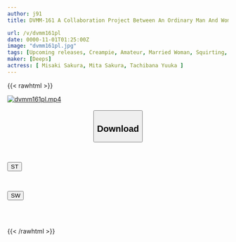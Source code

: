 ```yaml
---
author: j91
title: DVMM-161 A Collaboration Project Between An Ordinary Man And Woman Monitoring AV And A Magic Mirror Van. A Postpartum Busty Mom Experiences Her First Orgasm While Wearing Pantyhose! A Married Woman's Pussy Is Fingered So Much In Her Pantyhose That It Becomes Wet And Leaks Continuously. A Huge Cock Bigger Than Her Husband's Is Inserted Into Her Pussy And She Is Creampied!

url: /v/dvmm161pl
date: 0000-11-01T01:25:00Z
image: "dvmm161pl.jpg"
tags: [Upcoming releases, Creampie, Amateur, Married Woman, Squirting, Huge Cock	]
maker: [Deeps]
actress: [ Misaki Sakura, Mita Sakura, Tachibana Yuuka ]
---
```



{{< rawhtml >}}

<div class="video" data-videoid="pending_link.html">
    <a href="javascript:;">
        <img src="/v/dvmm161pl/dvmm161pl.jpg" width="WIDTH" height="HEIGHT" alt="dvmm161pl.mp4" loading="lazy">
    </a>
</div>

<script type="text/javascript" src="https://j91.asia/asset/on-demand-pend.js"></script>

<br>
  <link rel="stylesheet" href="https://j91.asia/asset/bs5.css">
  
  <center>
  <button class="btn btn-primary" type="button" data-bs-toggle="collapse" data-bs-target=".multi-collapse" aria-expanded="false" aria-controls="multiCollapseExample1 multiCollapseExample2"><h2>Download</h2></button></center>
</p>
<div class="row">
  <div class="col">
    <div class="collapse multi-collapse" id="multiCollapseExample1">
      <div class="card card-body">
	      	      <br>
<div class="buttons">  
<p><a href="https://j91.asia/pending_link.html" target="_blank"><button class="btn-hover color-3"><i class="fa fa-download"></i> ST</button></a></p></div>
    </div>
  </div>
</div>
  <div class="col">
    <div class="collapse multi-collapse" id="multiCollapseExample2">
      <div class="card card-body">
	      <br>
<div class="buttons">
<p><a href="https://j91.asia/pending_link.html" target="_blank"><button class="btn-hover color-2"><i class="fa fa-download"></i> SW</button></a></p></div>
<br><br>
      </div>
    </div>
  </div>
</div>

{{< /rawhtml >}}